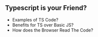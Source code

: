 ## Typescript is your Friend?

* Examples of TS Code?
* Benefits for TS over Basic JS?
* How does the Browser Read The Code?
